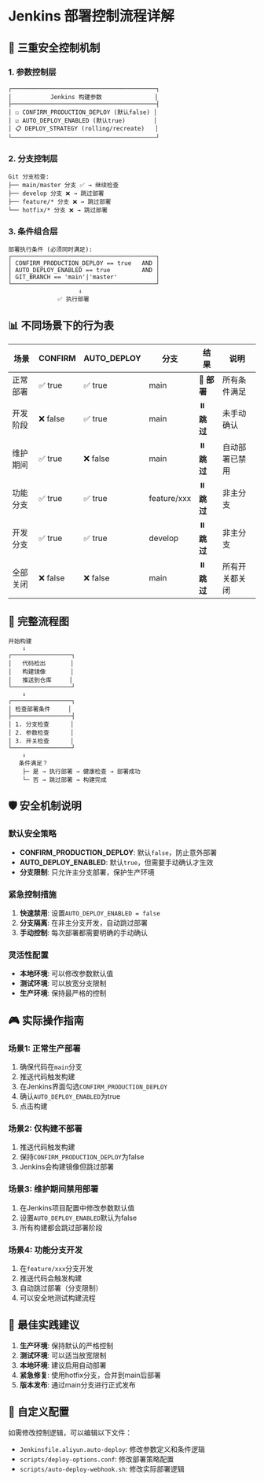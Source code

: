 # Jenkins 部署控制流程详解

## 🎯 三重安全控制机制

### 1. 参数控制层
```
┌─────────────────────────────────────────┐
│           Jenkins 构建参数               │
├─────────────────────────────────────────┤
│ ☐ CONFIRM_PRODUCTION_DEPLOY (默认false) │
│ ☑ AUTO_DEPLOY_ENABLED (默认true)        │
│ 📋 DEPLOY_STRATEGY (rolling/recreate)   │
└─────────────────────────────────────────┘
```

### 2. 分支控制层
```
Git 分支检查:
├── main/master 分支 ✅ → 继续检查
├── develop 分支 ❌ → 跳过部署
├── feature/* 分支 ❌ → 跳过部署
└── hotfix/* 分支 ❌ → 跳过部署
```

### 3. 条件组合层
```
部署执行条件 (必须同时满足):
┌─────────────────────────────────────────┐
│ CONFIRM_PRODUCTION_DEPLOY == true   AND │
│ AUTO_DEPLOY_ENABLED == true         AND │
│ GIT_BRANCH == 'main'|'master'           │
└─────────────────────────────────────────┘
                    ↓
              ✅ 执行部署
```

## 📊 不同场景下的行为表

| 场景 | CONFIRM | AUTO_DEPLOY | 分支 | 结果 | 说明 |
|------|---------|-------------|------|------|------|
| 正常部署 | ✅ true | ✅ true | main | 🚀 **部署** | 所有条件满足 |
| 开发阶段 | ❌ false | ✅ true | main | ⏸️ **跳过** | 未手动确认 |
| 维护期间 | ✅ true | ❌ false | main | ⏸️ **跳过** | 自动部署已禁用 |
| 功能分支 | ✅ true | ✅ true | feature/xxx | ⏸️ **跳过** | 非主分支 |
| 开发分支 | ✅ true | ✅ true | develop | ⏸️ **跳过** | 非主分支 |
| 全部关闭 | ❌ false | ❌ false | main | ⏸️ **跳过** | 所有开关都关闭 |

## 🔄 完整流程图

```
开始构建
    ↓
┌─────────────────┐
│   代码检出       │
│   构建镜像       │
│   推送到仓库     │
└─────────────────┘
    ↓
┌─────────────────┐
│ 检查部署条件     │
├─────────────────┤
│ 1. 分支检查      │
│ 2. 参数检查      │
│ 3. 开关检查      │
└─────────────────┘
    ↓
   条件满足？
    ├─ 是 → 执行部署 → 健康检查 → 部署成功
    └─ 否 → 跳过部署 → 构建完成
```

## 🛡️ 安全机制说明

### 默认安全策略
- **CONFIRM_PRODUCTION_DEPLOY**: 默认`false`，防止意外部署
- **AUTO_DEPLOY_ENABLED**: 默认`true`，但需要手动确认才生效
- **分支限制**: 只允许主分支部署，保护生产环境

### 紧急控制措施
1. **快速禁用**: 设置`AUTO_DEPLOY_ENABLED = false`
2. **分支隔离**: 在非主分支开发，自动跳过部署
3. **手动控制**: 每次部署都需要明确的手动确认

### 灵活性配置
- **本地环境**: 可以修改参数默认值
- **测试环境**: 可以放宽分支限制
- **生产环境**: 保持最严格的控制

## 🎮 实际操作指南

### 场景1: 正常生产部署
1. 确保代码在`main`分支
2. 推送代码触发构建
3. 在Jenkins界面勾选`CONFIRM_PRODUCTION_DEPLOY`
4. 确认`AUTO_DEPLOY_ENABLED`为true
5. 点击构建

### 场景2: 仅构建不部署
1. 推送代码触发构建
2. 保持`CONFIRM_PRODUCTION_DEPLOY`为false
3. Jenkins会构建镜像但跳过部署

### 场景3: 维护期间禁用部署
1. 在Jenkins项目配置中修改参数默认值
2. 设置`AUTO_DEPLOY_ENABLED`默认为false
3. 所有构建都会跳过部署阶段

### 场景4: 功能分支开发
1. 在`feature/xxx`分支开发
2. 推送代码会触发构建
3. 自动跳过部署（分支限制）
4. 可以安全地测试构建流程

## 📝 最佳实践建议

1. **生产环境**: 保持默认的严格控制
2. **测试环境**: 可以适当放宽限制
3. **本地环境**: 建议启用自动部署
4. **紧急修复**: 使用hotfix分支，合并到main后部署
5. **版本发布**: 通过main分支进行正式发布

## 🔧 自定义配置

如需修改控制逻辑，可以编辑以下文件：
- `Jenkinsfile.aliyun.auto-deploy`: 修改参数定义和条件逻辑
- `scripts/deploy-options.conf`: 修改部署策略配置
- `scripts/auto-deploy-webhook.sh`: 修改实际部署逻辑